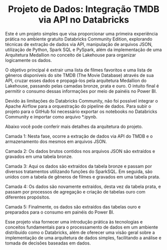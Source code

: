 <h1 align="center"> Projeto de Dados: Integração TMDB via API no Databricks </h1> 

Este é um projeto simples que visa proporcionar uma primeira experiência prática no ambiente gratuito Databricks Community Edition, explorando técnicas de extração de dados via API, manipulação de arquivos JSON, utilização de Python, Spark SQL e PySpark, além da implementação de uma Arquitetura Medallion no conceito de Lakehouse para organizar logicamente os dados.

O objetivo principal é extrair uma lista de filmes favoritos e uma lista de gêneros disponíveis do site TMDB (The Movie Database) através de sua API, cruzar esses dados e propagá-los pela arquitetura Medallion do Lakehouse, passando pelas camadas bronze, prata e ouro. O intuito final é permitir o consumo dessas informações por meio de painéis no Power BI.

Devido às limitações do Databricks Community, não foi possível integrar o Apache Airflow para a orquestração do pipeline de dados. Para subir o projeto para o GitHub foi necessário exportar os notebooks no Databricks Community e importar como arquivo *.ipynb.


Abaixo você pode conferir mais detalhes da arquitetura do projeto.

Camada 1:
Nesta fase, ocorre a extração de dados via API do TMDB e o armazenamento dos mesmos em arquivos JSON.

Camada 2:
Os dados brutos contidos nos arquivos JSON são extraídos e gravados em uma tabela bronze.

Camada 3:
Aqui os dados são extraídos da tabela bronze e passam por diversos tratamentos utilizando funções do SparkSQL. Em seguida, são unidos com a tabela de gêneros de filmes e gravados em uma tabela prata.

Camada 4:
Os dados são novamente extraídos, desta vez da tabela prata, e passam por processos de agregação e criação de tabelas ouro com diferentes propósitos.

Camada 5:
Finalmente, os dados são extraídos das tabelas ouro e preparados para o consumo em painéis do Power BI.

Esse projeto visa fornecer uma introdução prática às tecnologias e conceitos fundamentais para o processamento de dados em um ambiente distribuído como o Databricks, além de oferecer uma visão geral sobre a implementação de uma arquitetura de dados simples, facilitando a análise e tomada de decisões baseadas em dados.